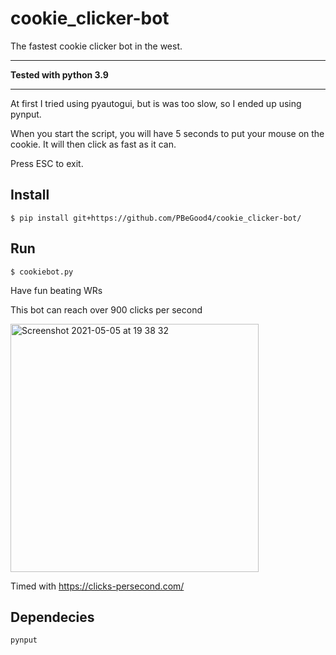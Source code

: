 # cookie_clicker-bot
The fastest cookie clicker bot in the west.

___

**Tested with python 3.9**

___

At first I tried using pyautogui, but is was too slow, so I ended up using pynput.

When you start the script, you will have 5 seconds to put your mouse on the cookie. It will then click as fast as it can.

Press ESC to exit.

## Install

```
$ pip install git+https://github.com/PBeGood4/cookie_clicker-bot/
```

## Run

```
$ cookiebot.py
```

Have fun beating WRs

This bot can reach over 900 clicks per second

<img width="397" alt="Screenshot 2021-05-05 at 19 38 32" src="https://user-images.githubusercontent.com/82064173/117192507-b91b1380-add9-11eb-984f-761de116dba5.png">

Timed with https://clicks-persecond.com/


## Dependecies

```
pynput
```
